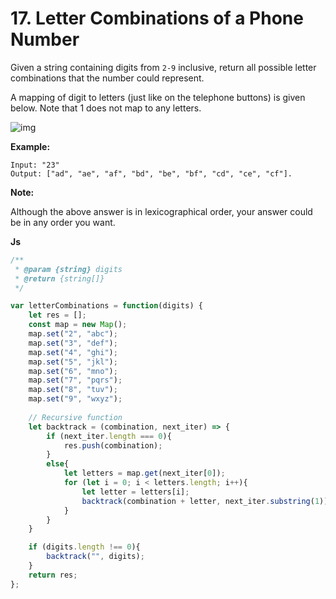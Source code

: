 # 17. Letter Combinations of a Phone Number

Given a string containing digits from `2-9` inclusive, return all possible letter combinations that the number could represent.

A mapping of digit to letters (just like on the telephone buttons) is given below. Note that 1 does not map to any letters.

![img](http://upload.wikimedia.org/wikipedia/commons/thumb/7/73/Telephone-keypad2.svg/200px-Telephone-keypad2.svg.png)

**Example:**

```
Input: "23"
Output: ["ad", "ae", "af", "bd", "be", "bf", "cd", "ce", "cf"].
```

**Note:**

Although the above answer is in lexicographical order, your answer could be in any order you want.



**Js**

```javascript
/**
 * @param {string} digits
 * @return {string[]}
 */

var letterCombinations = function(digits) {
    let res = [];
    const map = new Map();
    map.set("2", "abc");
    map.set("3", "def");
    map.set("4", "ghi");
    map.set("5", "jkl");
    map.set("6", "mno");
    map.set("7", "pqrs");
    map.set("8", "tuv");
    map.set("9", "wxyz");
    
    // Recursive function
    let backtrack = (combination, next_iter) => {
        if (next_iter.length === 0){
            res.push(combination); 
        }
        else{
            let letters = map.get(next_iter[0]);
            for (let i = 0; i < letters.length; i++){
                let letter = letters[i];
                backtrack(combination + letter, next_iter.substring(1));
            }
        }
    }

    if (digits.length !== 0){
        backtrack("", digits);
    }
    return res;
};
```


